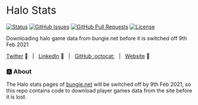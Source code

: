 <h1 style="font-weight:normal">
  Halo Stats
</h1>


[![Status](https://img.shields.io/badge/status-active-success.svg)]() [![GitHub Issues](https://img.shields.io/github/issues/wjsutton/halostats.svg)](https://github.com/wjsutton/halostats/issues) [![GitHub Pull Requests](https://img.shields.io/github/issues-pr/wjsutton/halostats.svg)](https://github.com/wjsutton/halostats/pulls) [![License](https://img.shields.io/badge/license-MIT-blue.svg)](/LICENSE)

Downloading halo game data from bungie.net before it is switched off 9th Feb 2021

[Twitter][Twitter] :speech_balloon:&nbsp;&nbsp;&nbsp;|&nbsp;&nbsp;&nbsp;[LinkedIn][LinkedIn] :necktie:&nbsp;&nbsp;&nbsp;|&nbsp;&nbsp;&nbsp;[GitHub :octocat:][GitHub]&nbsp;&nbsp;&nbsp;|&nbsp;&nbsp;&nbsp;[Website][Website] :link:


<!--
Quick Link 
-->

[Twitter]:https://twitter.com/WJSutton12
[LinkedIn]:https://www.linkedin.com/in/will-sutton-14711627/
[GitHub]:https://github.com/wjsutton
[Website]:https://wjsutton.github.io/


### :a: About

The Halo stats pages of [bungie.net](http://halo.bungie.net/stats/halo3/default.aspx?player=THE%20TRUTH%2012) will be switched off by 9th Feb 2021, so this repo contains code to download player games data from the site before it is lost.
